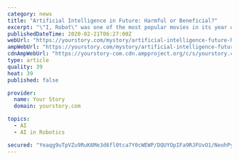```yaml
---
category: news
title: "Artificial Intelligence in Future: Harmful or Beneficial?"
excerpt: "\"I, Robot\" was one of the most popular movies in its year of release, and also the terminator was exceptionally impressive. But can those things actually happen in reality? Like An AI-powered robot technology getting more powerful than whole human civilization. Let's think about it more clearly. Technically, AI is a technology that can assist ..."
publishedDateTime: 2020-02-21T06:27:00Z
webUrl: "https://yourstory.com/mystory/artificial-intelligence-future-harmful-beneficial"
ampWebUrl: "https://yourstory.com/mystory/artificial-intelligence-future-harmful-beneficial/amp"
cdnAmpWebUrl: "https://yourstory-com.cdn.ampproject.org/c/s/yourstory.com/mystory/artificial-intelligence-future-harmful-beneficial/amp"
type: article
quality: 39
heat: 39
published: false

provider:
  name: Your Story
  domain: yourstory.com

topics:
  - AI
  - AI in Robotics

secured: "Yeaqg9uTpVZu9RuK6Me3d6fl0tca7Y0cWEWP/DQUYOpIFa9RJFUvO1/NeohPyVYOuOZtzNH1bgkJGlDj8x31dVdjxl1nhWYANLqaXZdu1HSwzq+fUMs8RzVqacI6sgju1FES1BIWSpWXXP196kodYLP7qHXrbrI//x05KyzmIcxVW+g+Aipiuc7XlwptkdLUo90lhnlKx5JuOesDLOegWaTpp6XyReo0dnUnP3o6YQ1L2k8fK6BuqxbQPcZ16rxlh5u0GyfQJE6YcKuLWwb2H7aSHUpaPBvBIokMCvNjJSucGL0UXOOedAQzOBptL/gxXJ/A3912bZ31ik91x6ZpRzpgBaYd3GLRpOk0oBNY1pmuCXqoyjhHidAmHvw1dwz1BQj635OjSa0z02FaqDnyoDPIsgK6ckKFk3xLzz3ZeOfJ9meOA4ZO0P9IflVmBZuDZESyHy/v9mEzqK+/5W33sPff5wRORSmch6moh8ko1II=;Vv6uI+e/9rUFibBVa4+78g=="
---
```


